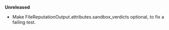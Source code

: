 **Unreleased**
* Make FileReputationOutput.attributes.sandbox_verdicts optional, to fix a failing test.
